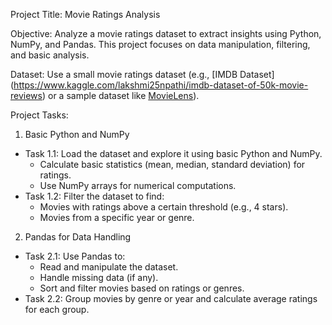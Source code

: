 
Project Title: Movie Ratings Analysis

Objective:
Analyze a movie ratings dataset to extract insights using Python, NumPy, and Pandas. This project focuses on data manipulation, filtering, and basic analysis.


Dataset:
Use a small movie ratings dataset (e.g., 
[IMDB Dataset] (https://www.kaggle.com/lakshmi25npathi/imdb-dataset-of-50k-movie-reviews) or a sample dataset like [MovieLens](https://www.kaggle.com/rounakbanik/movie-lens-dataset)).


Project Tasks:

1. Basic Python and NumPy
- Task 1.1: Load the dataset and explore it using basic Python and NumPy.
  - Calculate basic statistics (mean, median, standard deviation) for ratings.
  - Use NumPy arrays for numerical computations.
- Task 1.2: Filter the dataset to find:
  - Movies with ratings above a certain threshold (e.g., 4 stars).
  - Movies from a specific year or genre.


2. Pandas for Data Handling
- Task 2.1: Use Pandas to:
  - Read and manipulate the dataset.
  - Handle missing data (if any).
  - Sort and filter movies based on ratings or genres.
- Task 2.2: Group movies by genre or year and calculate average ratings for each group.


